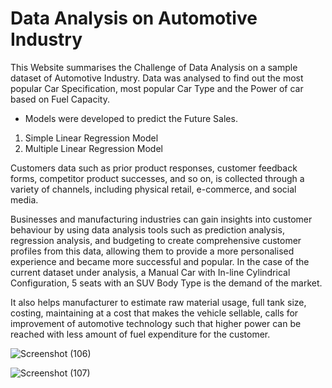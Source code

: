 # Data Analysis on Automotive Industry
<!--Link : https://nikhilteja21-data-analysis-websitedata-analysis-c7h7o4.streamlitapp.com/ -->

This Website summarises the Challenge of Data Analysis on a sample dataset of Automotive Industry.
Data was analysed to find out the most popular Car Specification, most popular Car Type and the Power of car based on Fuel Capacity.
- Models were developed to predict the Future Sales.
1. Simple Linear Regression Model
2. Multiple Linear Regression Model

Customers data such as prior product responses, customer feedback forms, competitor product successes, and so on, is collected through a variety of channels, including physical retail, e-commerce, and social media. 

Businesses and manufacturing industries can gain insights into customer behaviour by using data analysis tools such as prediction analysis, regression analysis, and budgeting to create comprehensive customer profiles from this data, allowing them to provide a more personalised experience and became more successful and popular.
In the case of the current dataset under analysis, a Manual Car with In-line Cylindrical Configuration, 5 seats with an SUV Body Type is the demand of the market.

It also helps manufacturer to estimate raw material usage, full tank size, costing, maintaining at a cost that makes the vehicle sellable, calls for improvement of automotive technology such that higher power can be reached with less amount of fuel expenditure for the customer.

![Screenshot (106)](https://user-images.githubusercontent.com/88529671/218454641-97744e9f-32d8-4bf6-b6b8-a0acd2e07eb3.png)


![Screenshot (107)](https://user-images.githubusercontent.com/88529671/218455022-218e5b57-96d7-48f0-9cca-6b4378167ad8.jpeg)
